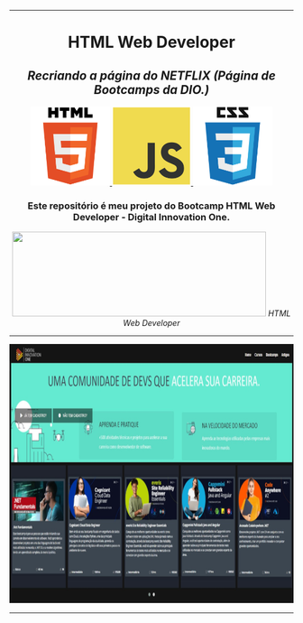 <hr/>
<div align="center">
    <h1>HTML Web Developer</h1>
    <h2><i>Recriando a página do NETFLIX (Página de Bootcamps da DIO.)</i></h2>
    <a href="https://www.w3.org/html/" target="_blank"> <img src="https://raw.githubusercontent.com/devicons/devicon/master/icons/html5/html5-original-wordmark.svg" alt="html5" width="140" height="140"/> </a>
    <a href="https://developer.mozilla.org/en-US/docs/Web/JavaScript" target="_blank"> <img src="https://raw.githubusercontent.com/devicons/devicon/master/icons/javascript/javascript-original.svg" alt="javascript" width="140" height="140"/> </a>
    <a href="https://www.w3schools.com/css/" target="_blank"> <img src="https://raw.githubusercontent.com/devicons/devicon/master/icons/css3/css3-original-wordmark.svg" alt="css3" width="140" height="140"/> </a> 

  <h3>Este repositório é meu projeto do Bootcamp HTML Web Developer - Digital Innovation One.</h3>
  <a href="https://digitalinnovation.one/sign-in"><img src="https://hermes.digitalinnovation.one/site/images/logo-footer.png" width="450" height="150"></a>
  <i>HTML Web Developer</i>
</div>
<hr/>
<div align="center">
    <img src="./index.png" width="900" height="459"/>
    <hr/>
</div>
